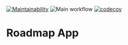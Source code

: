 [![Maintainability](https://api.codeclimate.com/v1/badges/63637abfd3aa9ba8bb70/maintainability)](https://codeclimate.com/github/InfluxOW/Roadmap-App/maintainability)
![Main workflow](https://github.com/InfluxOW/Roadmap-App/workflows/Main%20workflow/badge.svg)
[![codecov](https://codecov.io/gh/InfluxOW/Roadmap-App/branch/master/graph/badge.svg)](https://codecov.io/gh/InfluxOW/Roadmap-App)

# Roadmap App

